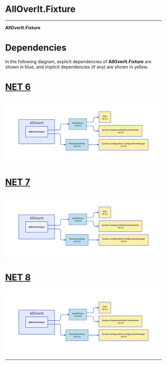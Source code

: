 # AllOverIt.Fixture
---
**AllOverIt.Fixture**

# Dependencies
In the following diagram, explicit dependencies of **AllOverIt.Fixture** are shown in blue, and implicit dependencies (if any) are shown in yellow.

# [NET 6](#tab/net6)

<img src="../../images/dependencies/net6.0/alloverit-fixture.png" width="900"/>

# [NET 7](#tab/net7)

<img src="../../images/dependencies/net7.0/alloverit-fixture.png" width="900"/>

# [NET 8](#tab/net8)

<img src="../../images/dependencies/net8.0/alloverit-fixture.png" width="900"/>

---
